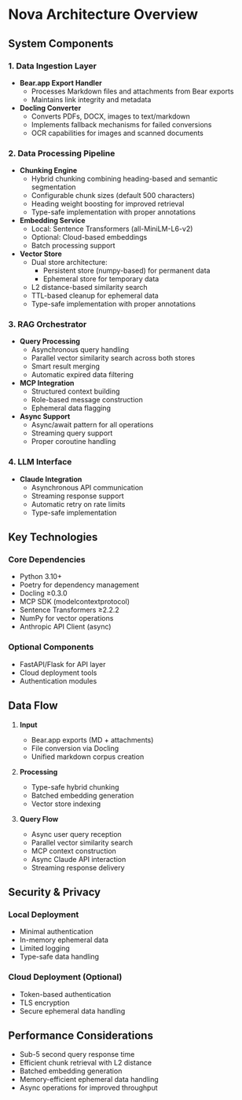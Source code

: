 # Nova Architecture Overview

## System Components

### 1. Data Ingestion Layer
- **Bear.app Export Handler**
  - Processes Markdown files and attachments from Bear exports
  - Maintains link integrity and metadata
- **Docling Converter**
  - Converts PDFs, DOCX, images to text/markdown
  - Implements fallback mechanisms for failed conversions
  - OCR capabilities for images and scanned documents

### 2. Data Processing Pipeline
- **Chunking Engine**
  - Hybrid chunking combining heading-based and semantic segmentation
  - Configurable chunk sizes (default 500 characters)
  - Heading weight boosting for improved retrieval
  - Type-safe implementation with proper annotations
- **Embedding Service**
  - Local: Sentence Transformers (all-MiniLM-L6-v2)
  - Optional: Cloud-based embeddings
  - Batch processing support
- **Vector Store**
  - Dual store architecture:
    - Persistent store (numpy-based) for permanent data
    - Ephemeral store for temporary data
  - L2 distance-based similarity search
  - TTL-based cleanup for ephemeral data
  - Type-safe implementation with proper annotations

### 3. RAG Orchestrator
- **Query Processing**
  - Asynchronous query handling
  - Parallel vector similarity search across both stores
  - Smart result merging
  - Automatic expired data filtering
- **MCP Integration**
  - Structured context building
  - Role-based message construction
  - Ephemeral data flagging
- **Async Support**
  - Async/await pattern for all operations
  - Streaming query support
  - Proper coroutine handling

### 4. LLM Interface
- **Claude Integration**
  - Asynchronous API communication
  - Streaming response support
  - Automatic retry on rate limits
  - Type-safe implementation

## Key Technologies

### Core Dependencies
- Python 3.10+
- Poetry for dependency management
- Docling ≥0.3.0
- MCP SDK (modelcontextprotocol)
- Sentence Transformers ≥2.2.2
- NumPy for vector operations
- Anthropic API Client (async)

### Optional Components
- FastAPI/Flask for API layer
- Cloud deployment tools
- Authentication modules

## Data Flow

1. **Input**
   - Bear.app exports (MD + attachments)
   - File conversion via Docling
   - Unified markdown corpus creation

2. **Processing**
   - Type-safe hybrid chunking
   - Batched embedding generation
   - Vector store indexing

3. **Query Flow**
   - Async user query reception
   - Parallel vector similarity search
   - MCP context construction
   - Async Claude API interaction
   - Streaming response delivery

## Security & Privacy

### Local Deployment
- Minimal authentication
- In-memory ephemeral data
- Limited logging
- Type-safe data handling

### Cloud Deployment (Optional)
- Token-based authentication
- TLS encryption
- Secure ephemeral data handling

## Performance Considerations

- Sub-5 second query response time
- Efficient chunk retrieval with L2 distance
- Batched embedding generation
- Memory-efficient ephemeral data handling
- Async operations for improved throughput 